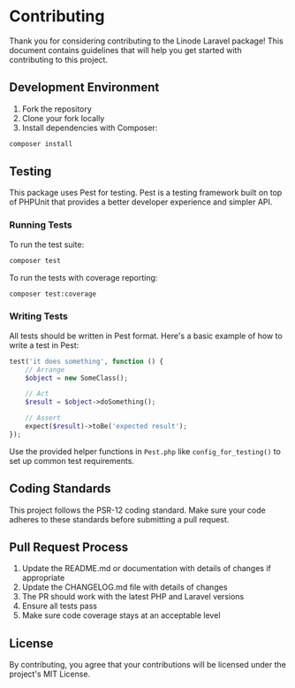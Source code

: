 # Contributing

Thank you for considering contributing to the Linode Laravel package! This document contains guidelines that will help you get started with contributing to this project.

## Development Environment

1. Fork the repository
2. Clone your fork locally
3. Install dependencies with Composer:

```bash
composer install
```

## Testing

This package uses Pest for testing. Pest is a testing framework built on top of PHPUnit that provides a better developer experience and simpler API.

### Running Tests

To run the test suite:

```bash
composer test
```

To run the tests with coverage reporting:

```bash
composer test:coverage
```

### Writing Tests

All tests should be written in Pest format. Here's a basic example of how to write a test in Pest:

```php
test('it does something', function () {
    // Arrange
    $object = new SomeClass();

    // Act
    $result = $object->doSomething();

    // Assert
    expect($result)->toBe('expected result');
});
```

Use the provided helper functions in `Pest.php` like `config_for_testing()` to set up common test requirements.

## Coding Standards

This project follows the PSR-12 coding standard. Make sure your code adheres to these standards before submitting a pull request.

## Pull Request Process

1. Update the README.md or documentation with details of changes if appropriate
2. Update the CHANGELOG.md file with details of changes
3. The PR should work with the latest PHP and Laravel versions
4. Ensure all tests pass
5. Make sure code coverage stays at an acceptable level

## License

By contributing, you agree that your contributions will be licensed under the project's MIT License.
